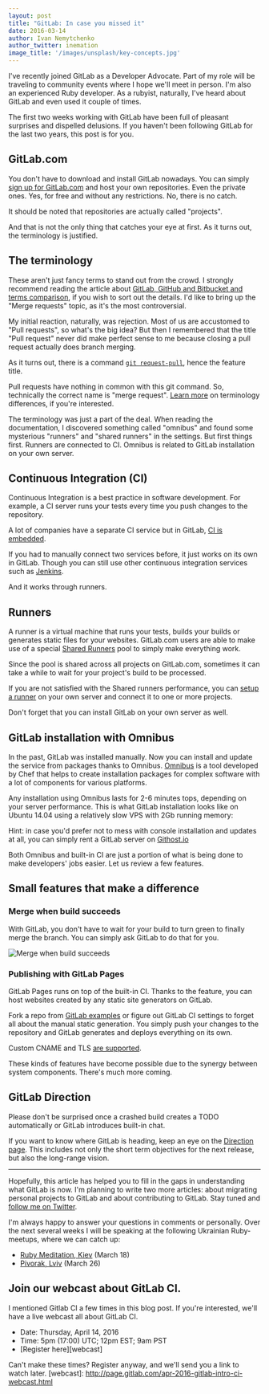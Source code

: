 ```yaml
---
layout: post
title: "GitLab: In case you missed it"
date: 2016-03-14
author: Ivan Nemytchenko
author_twitter: inemation
image_title: '/images/unsplash/key-concepts.jpg'
---
```


I've recently joined GitLab as a Developer Advocate. 
Part of my role will be traveling to community events where I hope we'll meet in person. 
I'm also an experienced Ruby developer. 
As a rubyist, naturally, I've heard about GitLab and even used it couple of times.

The first two weeks working with GitLab have been full of pleasant surprises and dispelled delusions. 
If you haven't been following GitLab for the last two years, this post is for you.

<!--more-->

## GitLab.com

You don't have to download and install GitLab nowadays. 
You can simply [sign up for GitLab.com](https://gitlab.com/users/sign_in) and host your own repositories. 
Even the private ones. 
Yes, for free and without any restrictions. 
No, there is no catch.

It should be noted that repositories are actually called "projects". 

And that is not the only thing that catches your eye at first. 
As it turns out, the terminology is justified.

## The terminology 

These aren't just fancy terms to stand out from the crowd. 
I strongly recommend reading the article about [GitLab, GitHub and Bitbucket and terms comparison](https://about.gitlab.com/2016/01/27/comparing-terms-gitlab-github-bitbucket/), if you wish to sort out the details. 
I'd like to bring up the "Merge requests" topic, as it's the most controversial.

My initial reaction, naturally, was rejection. Most of us are accustomed to
"Pull requests", so what's the big idea?
But then I remembered that the title "Pull request" never did make perfect
sense to me because closing a pull request actually does branch merging.

As it turns out, there is a command [`git request-pull`](https://git-scm.com/docs/git-request-pull),
hence the feature title.

Pull requests have nothing in common with this git command. So, technically the correct name is "merge request". 
[Learn more](https://about.gitlab.com/2016/01/27/comparing-terms-gitlab-github-bitbucket/) on terminology differences, if you're interested.

The terminology was just a part of the deal. 
When reading the documentation, I discovered something called "omnibus" and
found some mysterious "runners" and "shared runners" in the settings. 
But first things first. 
Runners are connected to CI. 
Omnibus is related to GitLab installation on your own server.

## Continuous Integration (CI)

Continuous Integration is a best practice in software development.
For example, a CI server runs your tests every time you push changes to the repository.

A lot of companies have a separate CI service but in GitLab, [CI is embedded](http://docs.gitlab.com/ce/ci/).

If you had to manually connect two services before, it just works on its own in GitLab.
Though you can still use other continuous integration services such as [Jenkins](http://doc.gitlab.com/ee/integration/jenkins.html).

And it works through runners.

## Runners

A runner is a virtual machine that runs your tests, builds your builds or generates static files for your websites. 
GitLab.com users are able to make use of a special [Shared Runners](http://doc.gitlab.com/ce/ci/quick_start/README.html#shared-runners) pool to simply make everything work. 

Since the pool is shared across all projects on GitLab.com, sometimes it can
take a while to wait for your project's build to be processed.

If you are not satisfied with the Shared runners performance, you can
[setup a runner](https://about.gitlab.com/2016/03/01/gitlab-runner-with-docker/)
on your own server and connect it to one or more projects.

Don't forget that you can install GitLab on your own server as well. 

## GitLab installation with Omnibus


In the past, GitLab was installed manually. 
Now you can install and update the service from packages thanks to Omnibus.
[Omnibus](http://doc.gitlab.com/omnibus) is a tool developed by Chef
that helps to create installation packages for complex software with a lot of
components for various platforms.

Any installation using Omnibus lasts for 2-6 minutes tops, depending on your server performance. 
This is what GitLab installation looks like on Ubuntu 14.04 using a relatively slow VPS with 2Gb running memory:
<script type="text/javascript" src="https://asciinema.org/a/39151.js" id="asciicast-39151" async></script>

Hint: in case you'd prefer not to mess with console installation and updates at
all, you can simply rent a GitLab server on [Githost.io](https://githost.io/)

Both Omnibus and built-in CI are just a portion of what is being done to make developers' jobs easier.
Let us review a few features.

## Small features that make a difference

### Merge when build succeeds

With GitLab, you don't have to wait for your build to turn green to finally merge the branch. 
You can simply ask GitLab to do that for you.

![Merge when build succeeds](/images/automerge.jpg)

### Publishing with GitLab Pages

GitLab Pages runs on top of the built-in CI.
Thanks to the feature, you can host websites created by any static site generators on GitLab.

Fork a repo from [GitLab examples](https://gitlab.com/groups/gitlab-examples?utf8=%E2%9C%93&filter_projects=pages-)
or figure out GitLab CI settings to forget all about the manual static generation.
You simply push your changes to the repository and GitLab generates and deploys everything on its own.

Custom CNAME and TLS [are supported](http://doc.gitlab.com/ee/pages/README.html#add-a-custom-domain-to-your-pages-website).

These kinds of features have become possible due to the synergy between system components.
There's much more coming.

## GitLab Direction

Please don't be surprised once a crashed build creates a TODO automatically or GitLab introduces built-in chat.

If you want to know where GitLab is heading, keep an eye on the [Direction page](https://about.gitlab.com/direction/).
This includes not only the short term objectives for the next release, but also the long-range vision.

* * * 

Hopefully, this article has helped you to fill in the gaps in understanding what GitLab is now. 
I'm planning to write two more articles: about migrating personal projects to GitLab and about contributing to GitLab.
Stay tuned and [follow me on Twitter](https://twitter.com/inemation).

I'm always happy to answer your questions in comments or personally.
Over the next several weeks I will be speaking at the following Ukrainian Ruby-meetups, where we can catch up:

- [Ruby Meditation, Kiev](https://www.facebook.com/events/406794219490854/) (March 18)
- [Pivorak, Lviv](https://www.facebook.com/pivorak/) (March 26)

## Join our webcast about GitLab CI.

I mentioned Gitlab CI a few times in this blog post. If you're interested,
we'll have a live webcast all about GitLab CI.

- Date: Thursday, April 14, 2016 
- Time: 5pm (17:00) UTC; 12pm EST; 9am PST 
- [Register here][webcast]

Can't make these times? Register anyway, and we'll send you a link to watch later.
[webcast]: http://page.gitlab.com/apr-2016-gitlab-intro-ci-webcast.html

